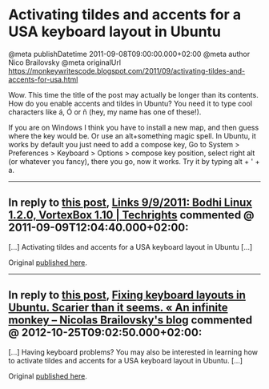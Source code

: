 # Activating tildes and accents for a USA keyboard layout in Ubuntu

@meta publishDatetime 2011-09-08T09:00:00.000+02:00
@meta author Nico Brailovsky
@meta originalUrl https://monkeywritescode.blogspot.com/2011/09/activating-tildes-and-accents-for-usa.html

Wow. This time the title of the post may actually be longer than its contents. How do you enable accents and tildes in Ubuntu? You need it to type cool characters like á, Ó or ñ (hey, my name has one of these!).

If you are on Windows I think you have to install a new map, and then guess where the key would be. Or use an alt+something magic spell. In Ubuntu, it works by default you just need to add a compose key, Go to System > Preferences > Keyboard > Options > compose key position, select right alt (or whatever you fancy), there you go, now it works. Try it by typing alt + ' + a.


---
## In reply to [this post](), [Links 9/9/2011: Bodhi Linux 1.2.0, VortexBox 1.10 | Techrights](http://techrights.org/2011/09/09/bodhi-linux-1-2-0/) commented @ 2011-09-09T12:04:40.000+02:00:

[...] Activating tildes and accents for a USA keyboard layout in Ubuntu [...]

Original [published here](/blog_md/2011/0908_ActivatingtildesandaccentsforaUSAkeyboardlayoutinUbuntu.md).

---
## In reply to [this post](), [Fixing keyboard layouts in Ubuntu. Scarier than it seems. « An infinite monkey – Nicolas Brailovsky&#39;s blog](/blog_md/2012/1025_FixingkeyboardlayoutsinUbuntu.Scarierthanitseems..md) commented @ 2012-10-25T09:02:50.000+02:00:

[...] Having keyboard problems? You may also be interested in learning how to activate tildes and accents for a USA keyboard layout in Ubuntu. [...]

Original [published here](/blog_md/2011/0908_ActivatingtildesandaccentsforaUSAkeyboardlayoutinUbuntu.md).
